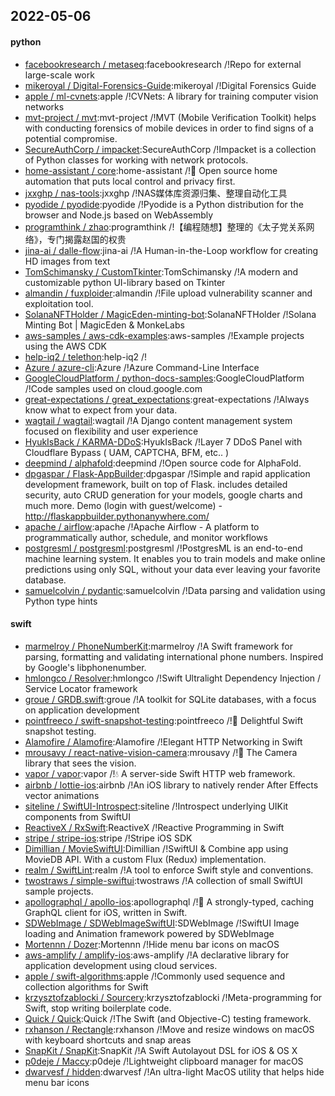 ## 2022-05-06

#### python
* [facebookresearch / metaseq](https://github.com/facebookresearch/metaseq):facebookresearch /!Repo for external large-scale work
* [mikeroyal / Digital-Forensics-Guide](https://github.com/mikeroyal/Digital-Forensics-Guide):mikeroyal /!Digital Forensics Guide
* [apple / ml-cvnets](https://github.com/apple/ml-cvnets):apple /!CVNets: A library for training computer vision networks
* [mvt-project / mvt](https://github.com/mvt-project/mvt):mvt-project /!MVT (Mobile Verification Toolkit) helps with conducting forensics of mobile devices in order to find signs of a potential compromise.
* [SecureAuthCorp / impacket](https://github.com/SecureAuthCorp/impacket):SecureAuthCorp /!Impacket is a collection of Python classes for working with network protocols.
* [home-assistant / core](https://github.com/home-assistant/core):home-assistant /!🏡
Open source home automation that puts local control and privacy first.
* [jxxghp / nas-tools](https://github.com/jxxghp/nas-tools):jxxghp /!NAS媒体库资源归集、整理自动化工具
* [pyodide / pyodide](https://github.com/pyodide/pyodide):pyodide /!Pyodide is a Python distribution for the browser and Node.js based on WebAssembly
* [programthink / zhao](https://github.com/programthink/zhao):programthink /!【编程随想】整理的《太子党关系网络》，专门揭露赵国的权贵
* [jina-ai / dalle-flow](https://github.com/jina-ai/dalle-flow):jina-ai /!A Human-in-the-Loop workflow for creating HD images from text
* [TomSchimansky / CustomTkinter](https://github.com/TomSchimansky/CustomTkinter):TomSchimansky /!A modern and customizable python UI-library based on Tkinter
* [almandin / fuxploider](https://github.com/almandin/fuxploider):almandin /!File upload vulnerability scanner and exploitation tool.
* [SolanaNFTHolder / MagicEden-minting-bot](https://github.com/SolanaNFTHolder/MagicEden-minting-bot):SolanaNFTHolder /!Solana Minting Bot | MagicEden & MonkeLabs
* [aws-samples / aws-cdk-examples](https://github.com/aws-samples/aws-cdk-examples):aws-samples /!Example projects using the AWS CDK
* [help-iq2 / telethon](https://github.com/help-iq2/telethon):help-iq2 /!
* [Azure / azure-cli](https://github.com/Azure/azure-cli):Azure /!Azure Command-Line Interface
* [GoogleCloudPlatform / python-docs-samples](https://github.com/GoogleCloudPlatform/python-docs-samples):GoogleCloudPlatform /!Code samples used on cloud.google.com
* [great-expectations / great_expectations](https://github.com/great-expectations/great_expectations):great-expectations /!Always know what to expect from your data.
* [wagtail / wagtail](https://github.com/wagtail/wagtail):wagtail /!A Django content management system focused on flexibility and user experience
* [HyukIsBack / KARMA-DDoS](https://github.com/HyukIsBack/KARMA-DDoS):HyukIsBack /!Layer 7 DDoS Panel with Cloudflare Bypass ( UAM, CAPTCHA, BFM, etc.. )
* [deepmind / alphafold](https://github.com/deepmind/alphafold):deepmind /!Open source code for AlphaFold.
* [dpgaspar / Flask-AppBuilder](https://github.com/dpgaspar/Flask-AppBuilder):dpgaspar /!Simple and rapid application development framework, built on top of Flask. includes detailed security, auto CRUD generation for your models, google charts and much more. Demo (login with guest/welcome) - http://flaskappbuilder.pythonanywhere.com/
* [apache / airflow](https://github.com/apache/airflow):apache /!Apache Airflow - A platform to programmatically author, schedule, and monitor workflows
* [postgresml / postgresml](https://github.com/postgresml/postgresml):postgresml /!PostgresML is an end-to-end machine learning system. It enables you to train models and make online predictions using only SQL, without your data ever leaving your favorite database.
* [samuelcolvin / pydantic](https://github.com/samuelcolvin/pydantic):samuelcolvin /!Data parsing and validation using Python type hints

#### swift
* [marmelroy / PhoneNumberKit](https://github.com/marmelroy/PhoneNumberKit):marmelroy /!A Swift framework for parsing, formatting and validating international phone numbers. Inspired by Google's libphonenumber.
* [hmlongco / Resolver](https://github.com/hmlongco/Resolver):hmlongco /!Swift Ultralight Dependency Injection / Service Locator framework
* [groue / GRDB.swift](https://github.com/groue/GRDB.swift):groue /!A toolkit for SQLite databases, with a focus on application development
* [pointfreeco / swift-snapshot-testing](https://github.com/pointfreeco/swift-snapshot-testing):pointfreeco /!📸
Delightful Swift snapshot testing.
* [Alamofire / Alamofire](https://github.com/Alamofire/Alamofire):Alamofire /!Elegant HTTP Networking in Swift
* [mrousavy / react-native-vision-camera](https://github.com/mrousavy/react-native-vision-camera):mrousavy /!📸
The Camera library that sees the vision.
* [vapor / vapor](https://github.com/vapor/vapor):vapor /!💧
A server-side Swift HTTP web framework.
* [airbnb / lottie-ios](https://github.com/airbnb/lottie-ios):airbnb /!An iOS library to natively render After Effects vector animations
* [siteline / SwiftUI-Introspect](https://github.com/siteline/SwiftUI-Introspect):siteline /!Introspect underlying UIKit components from SwiftUI
* [ReactiveX / RxSwift](https://github.com/ReactiveX/RxSwift):ReactiveX /!Reactive Programming in Swift
* [stripe / stripe-ios](https://github.com/stripe/stripe-ios):stripe /!Stripe iOS SDK
* [Dimillian / MovieSwiftUI](https://github.com/Dimillian/MovieSwiftUI):Dimillian /!SwiftUI & Combine app using MovieDB API. With a custom Flux (Redux) implementation.
* [realm / SwiftLint](https://github.com/realm/SwiftLint):realm /!A tool to enforce Swift style and conventions.
* [twostraws / simple-swiftui](https://github.com/twostraws/simple-swiftui):twostraws /!A collection of small SwiftUI sample projects.
* [apollographql / apollo-ios](https://github.com/apollographql/apollo-ios):apollographql /!📱
A strongly-typed, caching GraphQL client for iOS, written in Swift.
* [SDWebImage / SDWebImageSwiftUI](https://github.com/SDWebImage/SDWebImageSwiftUI):SDWebImage /!SwiftUI Image loading and Animation framework powered by SDWebImage
* [Mortennn / Dozer](https://github.com/Mortennn/Dozer):Mortennn /!Hide menu bar icons on macOS
* [aws-amplify / amplify-ios](https://github.com/aws-amplify/amplify-ios):aws-amplify /!A declarative library for application development using cloud services.
* [apple / swift-algorithms](https://github.com/apple/swift-algorithms):apple /!Commonly used sequence and collection algorithms for Swift
* [krzysztofzablocki / Sourcery](https://github.com/krzysztofzablocki/Sourcery):krzysztofzablocki /!Meta-programming for Swift, stop writing boilerplate code.
* [Quick / Quick](https://github.com/Quick/Quick):Quick /!The Swift (and Objective-C) testing framework.
* [rxhanson / Rectangle](https://github.com/rxhanson/Rectangle):rxhanson /!Move and resize windows on macOS with keyboard shortcuts and snap areas
* [SnapKit / SnapKit](https://github.com/SnapKit/SnapKit):SnapKit /!A Swift Autolayout DSL for iOS & OS X
* [p0deje / Maccy](https://github.com/p0deje/Maccy):p0deje /!Lightweight clipboard manager for macOS
* [dwarvesf / hidden](https://github.com/dwarvesf/hidden):dwarvesf /!An ultra-light MacOS utility that helps hide menu bar icons
